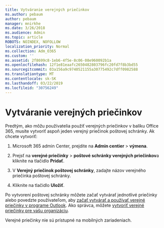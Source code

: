 ```yaml
---
title: Vytváranie verejných priečinkov
ms.author: pebaum
author: pebaum
manager: mnirkhe
ms.date: 3/26/2018
ms.audience: Admin
ms.topic: article
ROBOTS: NOINDEX, NOFOLLOW
localization_priority: Normal
ms.collection: Adm_O365
ms.custom: ''
ms.assetid: 2f8699c8-1eb6-4f5e-8c06-08e960092b1a
ms.openlocfilehash: 12f1e81eaafc2650482803796fc20fd7f8b3bd55
ms.sourcegitcommit: 03a156a9c9740521155a30775492c7dff0982588
ms.translationtype: MT
ms.contentlocale: sk-SK
ms.lasthandoff: 03/22/2019
ms.locfileid: "30756249"
---
```

# <a name="creating-public-folders"></a>Vytváranie verejných priečinkov

Predtým, ako môžu používatelia použiť verejných priečinkov v balíku Office 365, musíte vytvoriť aspoň jeden verejný priečinok poštovej schránky. Ak chcete vytvoriť:
  
1. Microsoft 365 admin Center, prejdite na **Admin centier** \> **výmena**.
    
2. Prejsť na **verejné priečinky** \> **poštové schránky verejných priečinkov**a kliknite na tlačidlo **Pridať**.
    
3. V **Verejný priečinok poštovej schránky**, zadajte názov verejného priečinka poštovej schránky.
    
4. Kliknite na tlačidlo **Uložiť**.
    
Po vytvorení poštovej schránky môžete začať vytvárať jednotlivé priečinky alebo povedzte používateľom, aby [začať vytvárať a používať verejné priečinky v programe Outlook](https://support.office.com/article/Create-and-share-a-public-folder-in-Outlook-a2835011-d524-4a5c-a207-05c159bb2a97). Ako správca, môžete [vytvoriť verejné priečinky pre vašu organizáciu](https://technet.microsoft.com/library/bb691104%28v=exchg.150%29.aspx).
  
Verejné priečinky nie sú prístupné na mobilných zariadeniach.
  

